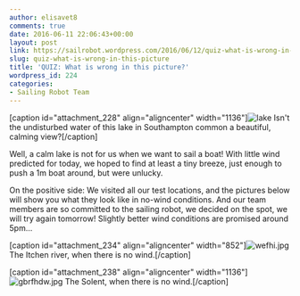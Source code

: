 ```yaml
---
author: elisavet8
comments: true
date: 2016-06-11 22:06:43+00:00
layout: post
link: https://sailrobot.wordpress.com/2016/06/12/quiz-what-is-wrong-in-this-picture/
slug: quiz-what-is-wrong-in-this-picture
title: 'QUIZ: What is wrong in this picture?'
wordpress_id: 224
categories:
- Sailing Robot Team
---
```


[caption id="attachment_228" align="aligncenter" width="1136"]![lake](https://sailrobot.files.wordpress.com/2016/06/lake.jpg) Isn't the undisturbed water of this lake in Southampton common a beautiful, calming view?[/caption]

Well, a calm lake is not for us when we want to sail a boat! With little wind predicted for today, we hoped to find at least a tiny breeze, just enough to push a 1m boat around, but were unlucky.

On the positive side: We visited all our test locations, and the pictures below will show you what they look like in no-wind conditions. And our team members are so committed to the sailing robot, we decided on the spot, we will try again tomorrow! Slightly better wind conditions are promised around 5pm...

[caption id="attachment_234" align="aligncenter" width="852"]![wefhi.jpg](https://sailrobot.files.wordpress.com/2016/06/wefhi.jpg) The Itchen river, when there is no wind.[/caption]

[caption id="attachment_238" align="aligncenter" width="1136"]![gbrfhdw.jpg](https://sailrobot.files.wordpress.com/2016/06/gbrfhdw.jpg) The Solent, when there is no wind.[/caption]
